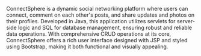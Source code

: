 ConnectSphere is a dynamic social networking
platform where users can connect, comment on each
other's posts, and share updates and photos on their
profiles. Developed in Java, this application utilizes
servlets for server-side logic and SQL for database
management, ensuring robust and reliable data
operations. With comprehensive CRUD operations at
its core, ConnectSphere offers a rich user interface
designed with JSP and styled using Bootstrap,
making it both functional and visually appealing.
